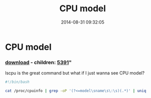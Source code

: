 ﻿---
pid:            5390
parent:         0
children:       5391
poster:         greg zakharov
title:          CPU model
date:           2014-08-31 09:32:05
format:         bash
---

# CPU model

### [download](5390.sh) - children: [5391](5391.md)"

lscpu is the great command but what if I just wanna see CPU model?

```bash
#!/bin/bash

cat /proc/cpuinfo | grep -oP '(?<=model\sname\s\:\s)(.*)' | uniq
```

